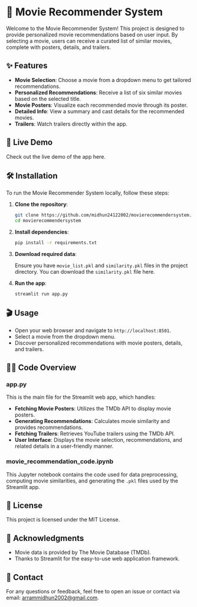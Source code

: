 
# 🎥 Movie Recommender System

Welcome to the Movie Recommender System! This project is designed to provide personalized movie recommendations based on user input. By selecting a movie, users can receive a curated list of similar movies, complete with posters, details, and trailers.

## ✨ Features
- **Movie Selection**: Choose a movie from a dropdown menu to get tailored recommendations.
- **Personalized Recommendations**: Receive a list of six similar movies based on the selected title.
- **Movie Posters**: Visualize each recommended movie through its poster.
- **Detailed Info**: View a summary and cast details for the recommended movies.
- **Trailers**: Watch trailers directly within the app.

## 🚀 Live Demo
Check out the live demo of the app here.

## 🛠️ Installation
To run the Movie Recommender System locally, follow these steps:

1. **Clone the repository**:

    ```bash
    git clone https://github.com/midhun24122002/movierecommendersystem.git
    cd movierecommendersystem
    ```

2. **Install dependencies**:

    ```bash
    pip install -r requirements.txt
    ```

3. **Download required data**:

    Ensure you have `movie_list.pkl` and `similarity.pkl` files in the project directory.
    You can download the `similarity.pkl` file here.

4. **Run the app**:

    ```bash
    streamlit run app.py
    ```

## 🎬 Usage
- Open your web browser and navigate to `http://localhost:8501`.
- Select a movie from the dropdown menu.
- Discover personalized recommendations with movie posters, details, and trailers.

## 🧑‍💻 Code Overview

### app.py
This is the main file for the Streamlit web app, which handles:
- **Fetching Movie Posters**: Utilizes the TMDb API to display movie posters.
- **Generating Recommendations**: Calculates movie similarity and provides recommendations.
- **Fetching Trailers**: Retrieves YouTube trailers using the TMDb API.
- **User Interface**: Displays the movie selection, recommendations, and related details in a user-friendly manner.

### movie_recommendation_code.ipynb
This Jupyter notebook contains the code used for data preprocessing, computing movie similarities, and generating the `.pkl` files used by the Streamlit app.

## 📄 License
This project is licensed under the MIT License.

## 🙌 Acknowledgments
- Movie data is provided by The Movie Database (TMDb).
- Thanks to Streamlit for the easy-to-use web application framework.

## 📧 Contact
For any questions or feedback, feel free to open an issue or contact via email: arrammidhun2002@gmail.com.
